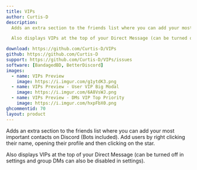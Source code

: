 ```yaml
---
title: VIPs 
author: Curtis-D
description:
  Adds an extra section to the friends list where you can add your most important contacts on Discord (Bots included). Add users by right clicking their name, opening their profile and then clicking on the star. 

  Also displays VIPs at the top of your Direct Message (can be turned off in settings and group DMs can also be disabled in settings).

download: https://github.com/Curtis-D/VIPs
github: https://github.com/Curtis-D
support: https://github.com/Curtis-D/VIPs/issues
software: [BandagedBD, BetterDiscord]
images:
  - name: VIPs Preview
    image: https://i.imgur.com/g1ytdK3.png
  - name: VIPs Preview - User VIP Big Modal
    image: https://i.imgur.com/6A8VsWJ.png
  - name: VIPs Preview - DMs VIP Top Priority
    image: https://i.imgur.com/hxpFbX0.png
ghcommentid: 70
layout: product
---
```

Adds an extra section to the friends list where you can add your most important contacts on Discord (Bots included). Add users by right clicking their name, opening their profile and then clicking on the star. 

  Also displays VIPs at the top of your Direct Message (can be turned off in settings and group DMs can also be disabled in settings).